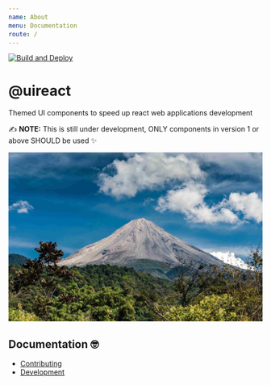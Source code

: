 ```yaml
---
name: About
menu: Documentation
route: /
---
```


[![Build and Deploy](https://github.com/inavac182/uireact/actions/workflows/pipeline.yml/badge.svg)](https://github.com/inavac182/uireact/actions/workflows/pipeline.yml)

# @uireact

Themed UI components to speed up react web applications development

✍️ **NOTE:** This is still under development, ONLY components in version 1 or above SHOULD be used ✨


![Volcano](/public/volcan.jpg)


## Documentation 🤓

- [Contributing](https://uireact.io/contributing)
- [Development](https://uireact.io/dev)

